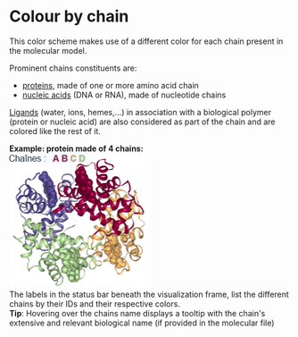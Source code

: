 # Colour by chain
This color scheme makes use of a different color for each chain present in the molecular model.

Prominent chains constituents are:
* [proteins](lexicon-protein), made of one or more amino acid chain
* [nucleic acids](lexicon-nucleic) (DNA or RNA), made of nucleotide chains

[Ligands](lexicon-ligand) (water, ions, hemes,...) in association with a biological polymer (protein or nucleic acid) are also considered as part of the chain and are colored like the rest of it.  

**Example: protein made of 4 chains:**  
![Hemoglobin colored by chains](static/img/colochain.png)    
The labels in the status bar beneath the visualization frame, list the different chains by their IDs and their respective colors.  
**Tip**: Hovering over the chains name displays a tooltip with the chain's extensive and relevant biological name (if provided in the molecular file)